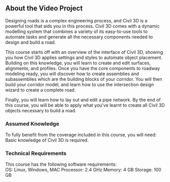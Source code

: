 ## About the Video Project
Designing roads is a complex engineering process, and Civil 3D is a powerful tool that aids you in this process. Civil 3D comes with a dynamic modelling system that combines a variety of its easy-to-use tools to automate tasks and generate all the necessary components needed to design and build a road.

This course starts off with an overview of the interface of Civil 3D, showing you how Civil 3D applies settings and styles to automate object placement. Building on this knowledge, you will learn to create and edit surfaces, alignments, and profiles. Once you have the core components to roadway modeling ready, you will discover how to create assemblies and subassemblies which are the building blocks of your corridor. You will then build your corridor model, and learn how to use the intersection design wizard to create a complete road.

Finally, you will learn how to lay out and edit a pipe network. By the end of this course, you will be able to apply what you've learnt to create all Civil 3D objects necessary to build a road.

### Assumed Knowledge
To fully benefit from the coverage included in this course, you will need:<br/>
Basic knowledge of Civil 3D is required.
### Technical Requirements
This course has the following software requirements:<br/>
OS: Linux, Windows, MAC
Processor: 2.4 GHz
Memory: 4 GB
Storage: 100 GB